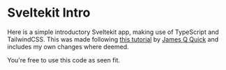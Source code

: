 # Sveltekit Intro

Here is a simple introductory Sveltekit app, making use of TypeScript and TailwindCSS. This was made following [this tutorial](https://www.youtube.com/watch?v=YipaPr4Aex8) by [James Q Quick](https://www.youtube.com/@JamesQQuick) and includes my own changes where deemed.

You're free to use this code as seen fit.
